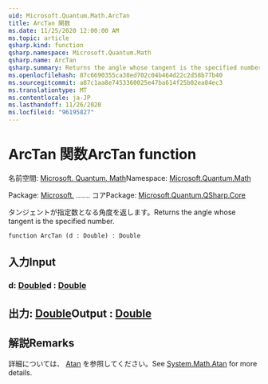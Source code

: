```yaml
---
uid: Microsoft.Quantum.Math.ArcTan
title: ArcTan 関数
ms.date: 11/25/2020 12:00:00 AM
ms.topic: article
qsharp.kind: function
qsharp.namespace: Microsoft.Quantum.Math
qsharp.name: ArcTan
qsharp.summary: Returns the angle whose tangent is the specified number.
ms.openlocfilehash: 87c6690355ca38ed702c04b464d22c2d58b77b40
ms.sourcegitcommit: a87c1aa8e7453360025e47ba614f25b02ea84ec3
ms.translationtype: MT
ms.contentlocale: ja-JP
ms.lasthandoff: 11/26/2020
ms.locfileid: "96195827"
---
```

# <a name="arctan-function"></a><span data-ttu-id="2d536-102">ArcTan 関数</span><span class="sxs-lookup"><span data-stu-id="2d536-102">ArcTan function</span></span>

<span data-ttu-id="2d536-103">名前空間: [Microsoft. Quantum. Math](xref:Microsoft.Quantum.Math)</span><span class="sxs-lookup"><span data-stu-id="2d536-103">Namespace: [Microsoft.Quantum.Math](xref:Microsoft.Quantum.Math)</span></span>

<span data-ttu-id="2d536-104">Package: [Microsoft.](https://nuget.org/packages/Microsoft.Quantum.QSharp.Core) ....... コア</span><span class="sxs-lookup"><span data-stu-id="2d536-104">Package: [Microsoft.Quantum.QSharp.Core](https://nuget.org/packages/Microsoft.Quantum.QSharp.Core)</span></span>


<span data-ttu-id="2d536-105">タンジェントが指定数となる角度を返します。</span><span class="sxs-lookup"><span data-stu-id="2d536-105">Returns the angle whose tangent is the specified number.</span></span>

```qsharp
function ArcTan (d : Double) : Double
```


## <a name="input"></a><span data-ttu-id="2d536-106">入力</span><span class="sxs-lookup"><span data-stu-id="2d536-106">Input</span></span>

### <a name="d--double"></a><span data-ttu-id="2d536-107">d: [Double](xref:microsoft.quantum.lang-ref.double)</span><span class="sxs-lookup"><span data-stu-id="2d536-107">d : [Double](xref:microsoft.quantum.lang-ref.double)</span></span>





## <a name="output--double"></a><span data-ttu-id="2d536-108">出力: [Double](xref:microsoft.quantum.lang-ref.double)</span><span class="sxs-lookup"><span data-stu-id="2d536-108">Output : [Double](xref:microsoft.quantum.lang-ref.double)</span></span>



## <a name="remarks"></a><span data-ttu-id="2d536-109">解説</span><span class="sxs-lookup"><span data-stu-id="2d536-109">Remarks</span></span>

<span data-ttu-id="2d536-110">詳細については、 [Atan](https://docs.microsoft.com/dotnet/api/system.math.atan) を参照してください。</span><span class="sxs-lookup"><span data-stu-id="2d536-110">See [System.Math.Atan](https://docs.microsoft.com/dotnet/api/system.math.atan) for more details.</span></span>